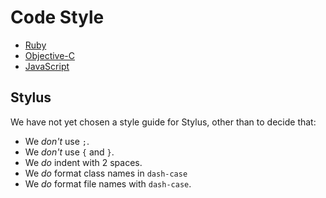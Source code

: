 # Code Style

* [Ruby](https://github.com/bbatsov/ruby-style-guide)
* [Objective-C](https://github.com/hyperoslo/objective-c-style-guide)
* [JavaScript](https://github.com/hyperoslo/eslint-config)

## Stylus

We have not yet chosen a style guide for Stylus, other than to decide that:

* We *don't* use `;`.
* We *don't* use `{` and `}`.
* We *do* indent with 2 spaces.
* We *do* format class names in `dash-case`
* We *do* format file names with `dash-case`.
